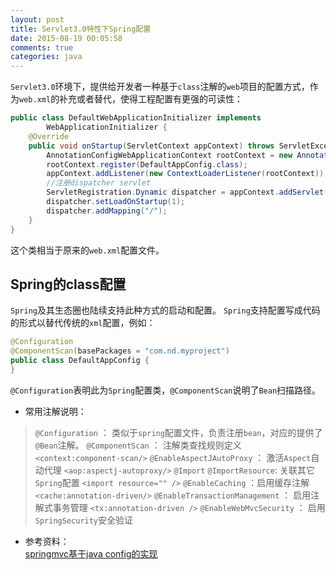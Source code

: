 ```yaml
---
layout: post
title: Servlet3.0特性下Spring配置
date: 2015-08-19 00:05:58
comments: true
categories: java
---
```

`Servlet3.0`环境下，提供给开发者一种基于`class`注解的`web`项目的配置方式，作为`web.xml`的补充或者替代，使得工程配置有更强的可读性：
```java
public class DefaultWebApplicationInitializer implements
        WebApplicationInitializer {
    @Override
    public void onStartup(ServletContext appContext) throws ServletException {
        AnnotationConfigWebApplicationContext rootContext = new AnnotationConfigWebApplicationContext();
        rootContext.register(DefaultAppConfig.class);
        appContext.addListener(new ContextLoaderListener(rootContext));
        //注册dispatcher servlet
        ServletRegistration.Dynamic dispatcher = appContext.addServlet("dispatcher", new DispatcherServlet(rootContext));
        dispatcher.setLoadOnStartup(1);
        dispatcher.addMapping("/");
    }
}
```
这个类相当于原来的`web.xml`配置文件。
## Spring的class配置
`Spring`及其生态圈也陆续支持此种方式的启动和配置。
`Spring`支持配置写成代码的形式以替代传统的`xml`配置，例如：
```java
@Configuration
@ComponentScan(basePackages = "com.nd.myproject")
public class DefaultAppConfig {
}
```
`@Configuration`表明此为`Spring`配置类，`@ComponentScan`说明了`Bean`扫描路径。

* 常用注解说明：
>`@Configuration` ： 类似于`spring`配置文件，负责注册`bean`，对应的提供了`@Bean`注解。
`@ComponentScan` ： 注解类查找规则定义 `<context:component-scan/>`
`@EnableAspectJAutoProxy` ： 激活`Aspect`自动代理 `<aop:aspectj-autoproxy/>`
`@Import` `@ImportResource`: 关联其它`Spring`配置  `<import resource="" />`
`@EnableCaching` ：启用缓存注解  `<cache:annotation-driven/>`
`@EnableTransactionManagement` ： 启用注解式事务管理 `<tx:annotation-driven />`
`@EnableWebMvcSecurity` ： 启用`SpringSecurity`安全验证

* 参考资料：  
[springmvc基于java config的实现](http://blog.csdn.net/xiejx618/article/details/42471135)
